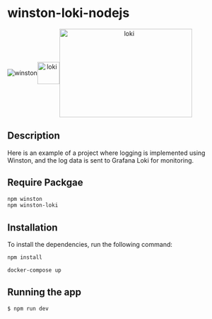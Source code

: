 
# winston-loki-nodejs

<div align="center">
  <div style="display: flex; align-items: center">
    <img src="https://avatars.githubusercontent.com/u/9682013?s=200&v=4" alt="winston"/>
        <img src="https://cdn-icons-png.flaticon.com/512/14/14620.png" alt="loki" width=50px" height="50px"/>
    <img src="https://upload.wikimedia.org/wikipedia/commons/0/07/Grafana_loki_logo.png" alt="loki" width="300px" height="200px"/>
  </div>
</div>

## Description
Here is an example of a project where logging is implemented using Winston, and the log data is sent to Grafana Loki for monitoring.

## Require Packgae 
```bash
npm winston
npm winston-loki
```

## Installation
To install the dependencies, run the following command:

```bash
npm install
```

```bash
docker-compose up
```
## Running the app

```bash
$ npm run dev
```
